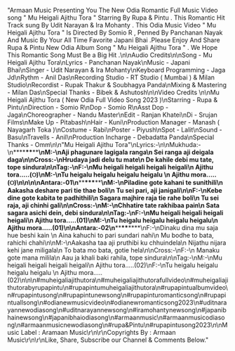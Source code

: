 "Armaan Music Presenting You The New Odia Romantic Full Music Video song \" Mu Heigali Ajithu Tora \" Starring By Rupa & Pintu . This Romantic Hit Track sung By Udit Narayan & Ira Mohanty . This Odia Music Video \" Mu Heigali Ajithu Tora \" Is Directed By Somio R , Penned By Panchanan Nayak And Music By Your All Time Favorite Japani Bhai .Please Enjoy And Share Rupa & Pintu New Odia Album Song \" Mu Heigali Ajithu Tora \" . We Hope This Romantic Song Must Be a Big Hit .\n\nAudio Credits\n\nSong - Mu Heigali Ajithu Tora\nLyrics - Panchanan Nayak\nMusic - Japani Bhai\nSinger - Udit Narayan & Ira Mohanty\nKeyboard Programming -
Jaga Jd\nRythm -
Anil Das\nRecording Studio -
RT Studio ( Mumbai ) & Milan Studio\nRecordist - Rupak Thakur & Soubhagya Panda\nMixing & Mastering - Milan Das\nSpecial Thanks - Bibek & Ashutosh\n\nVideo Credits \n\nMu Heigali Ajithu Tora ( New Odia Full Video Song 2023 )\nStarring - Rupa & Pintu\nDirection - Somio R\nDop - Somio R\nAsst Dop - Jaga\nChoreographer - Nandu Master\nEdit - Ranjan Khatei\nDi - Srujan Films\nMake Up - Pitabash\nHair - Kuni\nProduction Manager - Manash ( Nayagarh Toka )\nCostume - Rabi\nPoster - Piyush\nSpot - Lalit\nSound - Basu\nTravells - Anil\nProduction Incharge - Debadatta Panda\nSpecial Thanks - Omm\n\n\"Mu Heigali Ajithu Tora\"\nLyrics:-\n\nMukhuda:-\n**\*\***\*\***\*\***\nM:-\nAji phagunare lagigala ranga\n Sei ranga aji deigala daga\n\nCross:-\nHrudaya jadi delu tu mate\n De kahile debi mu tate, tope sindura\n\nTag:-\nF:-\nMu heigali heigali heigali heigali\n Ajithu tora.....(୦)\nM:-\nTu heigalu heigalu heigalu heigalu \n Ajithu mora.....(୦)\n\n\n\nAntara:-01\n**\*\***\*\*\***\*\***\nM:-\nPiladine gote kahani te sunithili\n Aakasha deshare pari tie thae boli\n Tu sei pari, aji janigali\n\nF:-\nKebe dine gote kabita te padhithili\n Sagara majhire raja tie rahe boli\n Tu sei raja, aji chinhi gali\n\nCross:-\nM:-\nChhatire tate rakhibaa pain\n Sata sagara asichi dein, debi sindura\n\nTag:-\nF:-\nMu heigali heigali heigali heigali\n Ajithu tora.....(01)\nM:-\nTu heigalu heigalu heigalu heigalu\n Ajithu mora.....(01)\n\nAntara:-02\n**\*\***\*\***\*\***\nF:-\nDinaku dina mu saja hue beshi kain \n Aina kahuchi to pari sundari nahi\n Mu bodhe to bata, rahichi chahi\n\nM:-\nAakasha taa aji pruthibi ku chhuindela\n Nijathu nijara kehi jane miligala\n To bata mo bata, gotie hela\n\nCross:-\nF:-\n Manaku gote mana milila\n Aau ja khali baki rahila, tope sindura\n\nTag:-\nM:-\nMu heigali heigali heigali heigali\n Ajithu tora.....(02)\nF:-\nTu heigalu heigalu heigalu heigalu \n Ajithu mora.....(02)\n\n\n#muheigaliajithutora\n#muheigaliajithutorafullvideo\n#muheigaliajithutorabyrupapintu\n#rupapintumuheigaliajithutora\n#rupapintualbumvideo\n#rupapintusong\n#rupapintunewsong\n#rupapinturomanticsong\n#rupapintuallsong\n#odianewmusicvideo\n#odianewromanticsong2023\n#uditnarayannewodiasong\n#uditnarayannewsong\n#iramohantynewsong\n#japanibhainewsong\n#japanibhaiodiasong\n#armaanmusic\n#armaanmusicodiasong\n#armaanmusicnewodiasong\n#rupa&Pintu\n#rupapintusong2023\n\nMusic Label : Aramaan Music\r\n\r\nCopyrights By : Armaan Music\r\n\r\nLike, Share, Subscribe our Channel & Comments Below."
